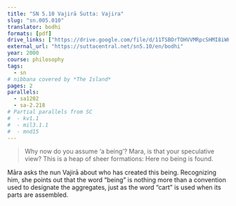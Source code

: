 ```yaml
---
title: "SN 5.10 Vajirā Sutta: Vajira"
slug: "sn.005.010"
translator: bodhi
formats: [pdf]
drive_links: ["https://drive.google.com/file/d/11TSBOrTOHVVMRpcSHMI8iWHNQNOK5Kq6/view?usp=drivesdk"]
external_url: "https://suttacentral.net/sn5.10/en/bodhi"
year: 2000
course: philosophy
tags: 
  - sn
# nibbana covered by *The Island*
pages: 2
parallels:
  - sa1202
  - sa-2.218
# Partial parallels from SC
#  - kv1.1
#  - mil3.1.1
#  - mnd15
---
```


> Why now do you assume ‘a being’?
Mara, is that your speculative view?
This is a heap of sheer formations:
Here no being is found.

Māra asks the nun Vajirā about who has created this being. Recognizing him, she points out that the word “being” is nothing more than a convention used to designate the aggregates, just as the word “cart” is used when its parts are assembled.

